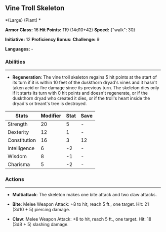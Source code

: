 ## Vine Troll Skeleton
*(Large) (Plant) *

**Armor Class:** 16
**Hit Points:** 119 (14d10+42)
**Speed:** {"walk": 30}

**Initiative:** 12
**Proficiency Bonus:**
**Challenge:** 9

**Languages:** -

### Abilities
 --- 
- **Regeneration**: The vine troll skeleton regains 5 hit points at the start of its turn if it is within 10 feet of the duskthorn dryad's vines and it hasn't taken acid or fire damage since its previous turn. The skeleton dies only if it starts its turn with 0 hit points and doesn't regenerate, or if the duskthorn dryad who created it dies, or if the troll's heart inside the dryad's or treant's tree is destroyed.



| Stats | Modifier | Stat | Save
| ---- | ---- | ---- | ---- |
| Strength | 20 | 5 | - |
| Dexterity | 12 | 1 | - |
| Constitution | 16 | 3 | 12 |
| Intelligence | 6 | -2 | - |
| Wisdom | 8 | -1 | - |
| Charisma | 5 | -2 | - |

### Actions
 --- 
- **Multiattack**: The skeleton makes one bite attack and two claw attacks.

- **Bite**: Melee Weapon Attack: +8 to hit, reach 5 ft., one target. Hit: 21 (3d10 + 5) piercing damage.

- **Claw**: Melee Weapon Attack: +8 to hit, reach 5 ft., one target. Hit: 18 (3d8 + 5) slashing damage.

